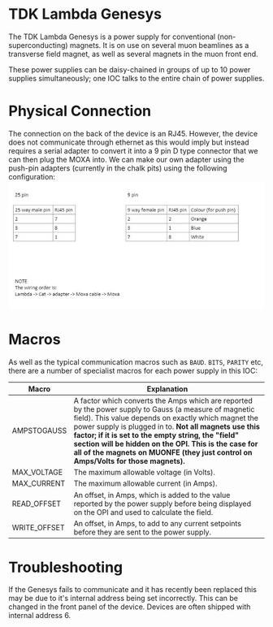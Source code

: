 # TDK Lambda Genesys

The TDK Lambda Genesys is a power supply for conventional (non-superconducting) magnets. It is on use on several muon beamlines as a transverse field magnet, as well as several magnets in the muon front end.

These power supplies can be daisy-chained in groups of up to 10 power supplies simultaneously; one IOC talks to the entire chain of power supplies.

# Physical Connection
The connection on the back of the device is an RJ45. However, the device does not communicate through ethernet as this would imply but instead requires a serial adapter to convert it into a 9 pin D type connector that we can then plug the MOXA into. We can make our own adapter using the push-pin adapters (currently in the chalk pits) using the following configuration:
![TDK wiring](images/tdk_wiring.jpg)

# Macros

As well as the typical communication macros such as `BAUD`. `BITS`, `PARITY` etc, there are a number of specialist macros for each power supply in this IOC:

| Macro | Explanation |
| -- | -- |
| AMPSTOGAUSS | A factor which converts the Amps which are reported by the power supply to Gauss (a measure of magnetic field). This value depends on exactly which magnet the power supply is plugged in to. **Not all magnets use this factor; if it is set to the empty string, the "field" section will be hidden on the OPI. This is the case for all of the magnets on MUONFE (they just control on Amps/Volts for those magnets).** |
| MAX_VOLTAGE | The maximum allowable voltage (in Volts). |
| MAX_CURRENT | The maximum allowable current (in Amps). |
| READ_OFFSET | An offset, in Amps, which is added to the value reported by the power supply before being displayed on the OPI and used to calculate the field. |
| WRITE_OFFSET | An offset, in Amps, to add to any current setpoints before they are sent to the power supply. |

# Troubleshooting

If the Genesys fails to communicate and it has recently been replaced this may be due to it's internal address being set incorrectly. This can be changed in the front panel of the device. Devices are often shipped with internal address 6.

